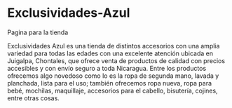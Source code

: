 # Exclusividades-Azul
Pagina para la tienda

Exclusividades Azul es una tienda de distintos accesorios con una amplia variedad para todas las edades con una excelente atención ubicada en Juigalpa, Chontales, que ofrece venta de productos de calidad con precios accesibles y con envío seguro a toda Nicaragua.
Entre los productos ofrecemos algo novedoso como lo es la ropa de segunda mano, lavada y planchada, lista para el uso; también ofrecemos ropa nueva, ropa para bebé, mochilas, maquillaje, accesorios para el cabello, bisutería, cojines, entre otras cosas. 


